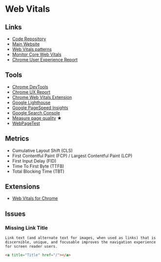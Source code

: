 # Web Vitals

<!--
Lazy loading
-->

## Links

- [Code Repository](https://github.com/GoogleChrome/web-vitals)
- [Main Website](https://web.dev/vitals/)
- [Web Vitals patterns](https://web.dev/patterns/web-vitals-patterns/)
- [Monitor Core Web Vitals](https://sentry.io/for/web-vitals/)
- [Chrome User Experience Report](https://developers.google.com/web/tools/chrome-user-experience-report)

## Tools

- [Chrome DevTools](https://developer.chrome.com/docs/devtools/)
- [Chrome UX Report](https://developers.google.com/web/tools/chrome-user-experience-report)
- [Chrome Web Vitals Extension](https://chrome.google.com/webstore/detail/web-vitals/ahfhijdlegdabablpippeagghigmibma?hl=en)
- [Google Lighthouse](https://github.com/GoogleChrome/lighthouse)
- [Google PageSpeed Insights](https://developers.google.com/speed/pagespeed/insights/)
- [Google Search Console](https://search.google.com/search-console/about)
- [Measure page quality](https://web.dev/measure/) **★**
- [WebPageTest](https://webpagetest.org/)

## Metrics

- Cumulative Layout Shift (CLS)
- First Contentful Paint (FCP) / Largest Contentful Paint (LCP)
- First Input Delay (FID)
- Time To First Byte (TTFB)
- Total Blocking Time (TBT)

## Extensions

- [Web Vitals for Chrome](https://chrome.google.com/webstore/detail/web-vitals/ahfhijdlegdabablpippeagghigmibma?hl=en)

## Issues

### Missing Link Title

```log
Link text (and alternate text for images, when used as links) that is discernible, unique, and focusable improves the navigation experience for screen reader users.
```

```html
<a title="Title" href="/"></a>
```
